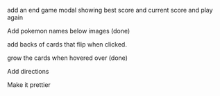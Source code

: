 add an end game modal showing best score and current score and play
again

Add pokemon names below images (done)

add backs of cards that flip when clicked.

grow the cards when hovered over (done)

Add directions

Make it prettier